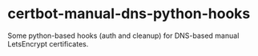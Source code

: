 # certbot-manual-dns-python-hooks
 Some python-based hooks (auth and cleanup) for DNS-based manual LetsEncrypt certificates.
